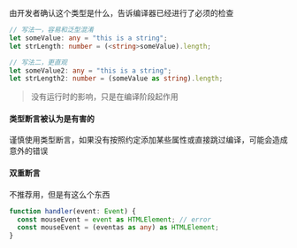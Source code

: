 由开发者确认这个类型是什么，告诉编译器已经进行了必须的检查

```typescript
// 写法一，容易和泛型混淆
let someValue: any = "this is a string";
let strLength: number = (<string>someValue).length;

// 写法二，更直观
let someValue2: any = "this is a string";
let strLength2: number = (someValue as string).length;
```

> 没有运行时的影响，只是在编译阶段起作用

#### 类型断言被认为是有害的

谨慎使用类型断言，如果没有按照约定添加某些属性或直接跳过编译，可能会造成意外的错误

#### 双重断言

不推荐用，但是有这么个东西

```ts
function handler(event: Event) {
  const mouseEvent = event as HTMLElement; // error
  const mouseEvent = (eventas as any) as HTMLElement;
}
```